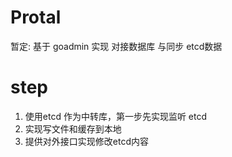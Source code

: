 # Protal

暂定:
基于 goadmin 实现 对接数据库 与同步 etcd数据

# step 
1. 使用etcd 作为中转库，第一步先实现监听 etcd
2. 实现写文件和缓存到本地
3. 提供对外接口实现修改etcd内容
